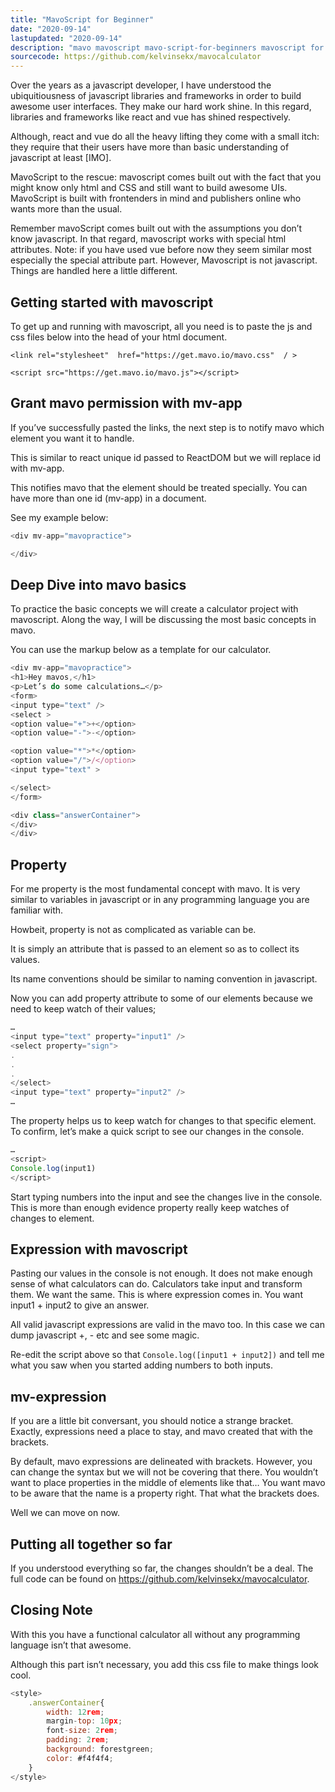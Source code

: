 ```yaml
---
title: "MavoScript for Beginner"
date: "2020-09-14"
lastupdated: "2020-09-14"
description: "mavo mavoscript mavo-script-for-beginners mavoscript for beginners mavo-calculator-projects introduction-to-mavoscript MavoScript for Beginners"
sourcecode: https://github.com/kelvinsekx/mavocalculator
---
```



<div class="introduction">
Over the years as a javascript developer, I have understood the ubiquitiousness of javascript libraries and frameworks in order to build awesome user interfaces. They make our hard work shine. In this regard, libraries and frameworks like react and vue has shined respectively.


Although, react and vue do all the heavy lifting they come with a small itch: they require that their users have more than basic understanding of javascript at least [IMO].

MavoScript to the rescue: mavoscript comes built out with the fact that you might know only html and CSS and still want to build awesome UIs. MavoScript is built with frontenders in mind and publishers online who wants more than the usual.

Remember mavoScript comes built out with the assumptions you don’t know javascript. In that regard, mavoscript works with special html attributes. Note: if you have used vue before now they seem similar most especially the special attribute part. However, Mavoscript is not javascript. Things are handled here a little different.
</div>


<div class="borderTop"></div>

## **Getting started with mavoscript**

To get up and running with mavoscript, all you need is to paste the js and css files below into the head of your html document.

 `<link rel="stylesheet"  href="https://get.mavo.io/mavo.css"  / >`

`<script src="https://get.mavo.io/mavo.js"></script>`

## **Grant mavo permission with mv-app**

If you’ve successfully pasted the links, the next step is to notify mavo which element you want it to handle. 

This is similar to react unique id passed to ReactDOM but we will replace id with mv-app. 

This notifies mavo that the element should be treated specially. You can have more than one id (mv-app) in a document. 

See my example below:

```javascript
<div mv-app="mavopractice">

</div>
```

## **Deep Dive into mavo basics**

To practice the basic concepts we will create a calculator project with mavoscript. Along the way, I will be discussing the most basic concepts in mavo.

You can use the markup below as a template for our calculator.

```javascript
<div mv-app="mavopractice">
<h1>Hey mavos,</h1>
<p>Let’s do some calculations…</p>
<form>
<input type="text" />
<select >
<option value="+">+</option>
<option value="-">-</option>

<option value="*">*</option>
<option value="/">/</option>
<input type="text" >

</select>
</form>

<div class="answerContainer">
</div>
</div>
```

## **Property**

For me property is the most fundamental concept with mavo. It is very similar to variables in javascript or in any programming language you are familiar with. 

Howbeit, property is not as complicated as variable can be.

It is simply an attribute that is passed to an element so as to collect its values.

Its name conventions should be similar to naming convention in javascript.

Now you can add property attribute to some of our elements because we need to keep watch of their values;

```javascript
…
<input type="text" property="input1" />
<select property="sign">
.
.
.
</select>
<input type="text" property="input2" />
…
```

The property helps us to keep watch for changes to that specific element. To confirm, let’s make a quick script to see our changes in the console.

```javascript
…
<script>
Console.log(input1)
</script>
```

Start typing numbers into the input and see the changes live in the console. This is more than enough evidence property really keep watches of changes to element.

## **Expression with mavoscript**

Pasting our values in the console is not enough. It does not make enough sense of what calculators can do. Calculators take input and transform them. We want the same.  This is where expression comes in. You want input1 + input2 to give an answer.

All valid javascript expressions are valid in the mavo too. In this case we can dump javascript +, - etc and see some magic.

Re-edit the script above so that `Console.log([input1 + input2])` and tell me what you saw when you started adding numbers to both inputs.

## **mv-expression**

If you are a little bit conversant, you should notice a strange bracket. Exactly, expressions need a place to stay, and mavo created that with the brackets. 

By default, mavo expressions are delineated with brackets. However, you can change the syntax but we will not be covering that there. You wouldn’t want to place properties in the middle of elements like that… You want mavo to be aware that the name is a property right. That what the brackets does.

Well we can move on now.

## **Putting all together so far**

If you understood everything so far, the changes shouldn’t be a deal. The full code can be found on https://github.com/kelvinsekx/mavocalculator.

## **Closing Note**

With this you have a functional calculator all without any programming language isn’t that awesome.

Although this part isn’t necessary, you add this css file to make things look cool.

```javascript
<style>
    .answerContainer{
        width: 12rem;
        margin-top: 10px;
        font-size: 2rem;
        padding: 2rem;
        background: forestgreen;
        color: #f4f4f4;
    }
</style>
```



